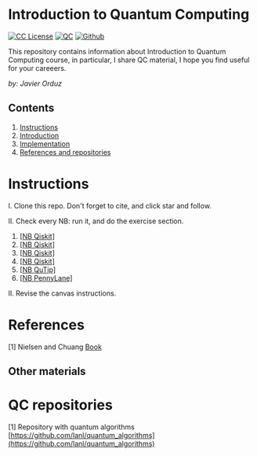 # Introduction to Quantum Computing
[license-badge]: https://img.shields.io/badge/License-CC-orange
[license]: https://creativecommons.org/licenses/by-nc-sa/3.0/deed.en
[![CC License][license-badge]][license]
[![QC](https://img.shields.io/badge/downloads-QC-green)](https://github.com/jaorduz/IntroQuantumCompu)
[![Github](https://img.shields.io/badge/jaorduz-repos-blue)](https://github.com/jaorduz/)

This repository contains information about Introduction to Quantum Computing course, in particular, I share QC material, I hope you find useful for your careeers.

*by: Javier Orduz*

## Contents
1. [Instructions](#instructions)
1. [Introduction](#intro)
1. [Implementation](#implementation)
1. [References and repositories](#references)


# Instructions<a name="instructions"></a>

I. Clone this repo. Don't forget to cite, and click star and follow.


II. Check every NB: run it, and do the exercise section.

1. [[NB Qiskit]](#/NB_1/QC0_1_Qiskit.ipynb)
2. [[NB Qiskit]](#QC0_2_Qiskit.ipynb)
3. [[NB Qiskit]](#QC0_3_Qiskit.ipynb)
4. [[NB Qiskit]](#QC0_4_Qiskit.ipynb)
5. [[NB QuTip]](#QC0_5_QuTiP.ipynb)
6. [[NB PennyLane]](#QC0_6_PennyLane.ipynb)



II. Revise the canvas instructions.


# References<a name="references"></a>

[1] Nielsen and Chuang [Book](https://tinyurl.com/y842t3ck)




## Other materials

# QC repositories

[1] Repository with quantum algorithms [https://github.com/lanl/quantum_algorithms](https://github.com/lanl/quantum_algorithms)
